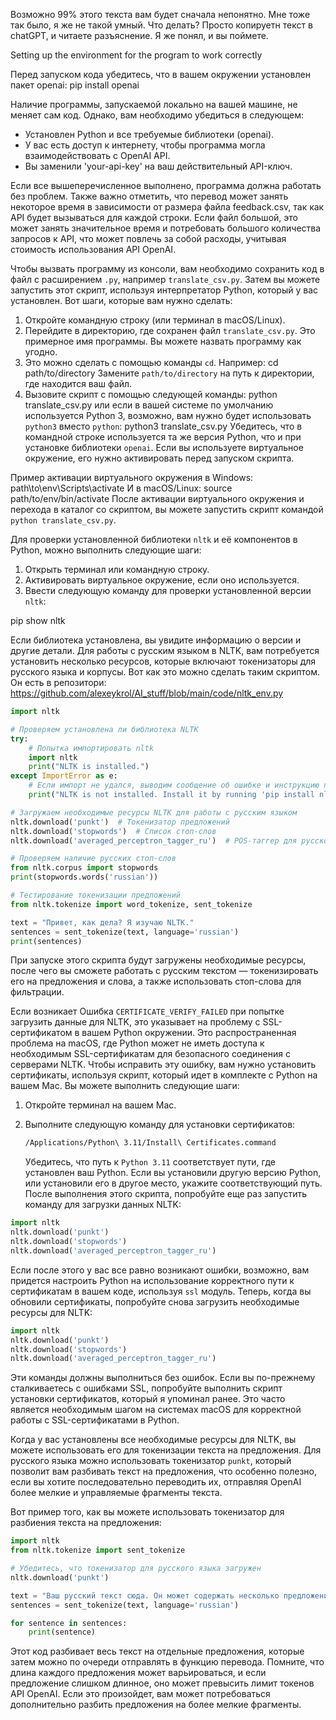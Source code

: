 Возможно 99% этого текста вам будет сначала непонятно. Мне тоже так было, я же не такой умный. Что делать? Просто копируетн текст в chatGPT, и читаете разъяснение. Я же понял, и вы поймете.

Setting up the environment for the program to work correctly

Перед запуском кода убедитесь, что в вашем окружении установлен пакет openai:
pip install openai

Наличие программы, запускаемой локально на вашей машине, не меняет сам код. Однако, вам необходимо убедиться в следующем:

- Установлен Python и все требуемые библиотеки (openai).
- У вас есть доступ к интернету, чтобы программа могла взаимодействовать с OpenAI API.
- Вы заменили 'your-api-key' на ваш действительный API-ключ.

Если все вышеперечисленное выполнено, программа должна работать без проблем. Также важно отметить, что перевод может занять некоторое время в зависимости от размера файла feedback.csv, так как API будет вызываться для каждой строки. Если файл большой, это может занять значительное время и потребовать большого количества запросов к API, что может повлечь за собой расходы, учитывая стоимость использования API OpenAI.

Чтобы вызвать программу из консоли, вам необходимо сохранить код в файл с расширением `.py`, например `translate_csv.py`. Затем вы можете запустить этот скрипт, используя интерпретатор Python, который у вас установлен. Вот шаги, которые вам нужно сделать:

1. Откройте командную строку (или терминал в macOS/Linux).
2. Перейдите в директорию, где сохранен файл `translate_csv.py`. Это примерное имя программы. Вы можете назвать программу как угодно.
3. Это можно сделать с помощью команды `cd`. Например:
   cd path/to/directory
   Замените `path/to/directory` на путь к директории, где находится ваш файл.
4. Вызовите скрипт с помощью следующей команды:
   python translate_csv.py
   или если в вашей системе по умолчанию используется Python 3, возможно, вам нужно будет использовать `python3` вместо `python`:
   python3 translate_csv.py
Убедитесь, что в командной строке используется та же версия Python, что и при установке библиотеки `openai`. Если вы используете виртуальное окружение, его нужно активировать перед запуском скрипта.

Пример активации виртуального окружения в Windows:
path\to\env\Scripts\activate
И в macOS/Linux:
source path/to/env/bin/activate
После активации виртуального окружения и перехода в каталог со скриптом, вы можете запустить скрипт командой `python translate_csv.py`.

Для проверки установленной библиотеки `nltk` и её компонентов в Python, можно выполнить следующие шаги:

1. Открыть терминал или командную строку.
2. Активировать виртуальное окружение, если оно используется.
3. Ввести следующую команду для проверки установленной версии `nltk`:

pip show nltk

Если библиотека установлена, вы увидите информацию о версии и другие детали. Для работы с русским языком в NLTK, вам потребуется установить несколько ресурсов, которые включают токенизаторы для русского языка и корпусы. Вот как это можно сделать таким скриптом. Он есть в репозитори: https://github.com/alexeykrol/AI_stuff/blob/main/code/nltk_env.py

```python
import nltk

# Проверяем установлена ли библиотека NLTK
try:
    # Попытка импортировать nltk
    import nltk
    print("NLTK is installed.")
except ImportError as e:
    # Если импорт не удался, выводим сообщение об ошибке и инструкцию по установке
    print("NLTK is not installed. Install it by running 'pip install nltk'")

# Загружаем необходимые ресурсы NLTK для работы с русским языком
nltk.download('punkt')  # Токенизатор предложений
nltk.download('stopwords')  # Список стоп-слов
nltk.download('averaged_perceptron_tagger_ru')  # POS-таггер для русского языка

# Проверяем наличие русских стоп-слов
from nltk.corpus import stopwords
print(stopwords.words('russian'))

# Тестирование токенизации предложений
from nltk.tokenize import word_tokenize, sent_tokenize

text = "Привет, как дела? Я изучаю NLTK."
sentences = sent_tokenize(text, language='russian')
print(sentences)
```

При запуске этого скрипта будут загружены необходимые ресурсы, после чего вы сможете работать с русским текстом — токенизировать его на предложения и слова, а также использовать стоп-слова для фильтрации.

Если возникает Ошибка `CERTIFICATE_VERIFY_FAILED` при попытке загрузить данные для NLTK, это указывает на проблему с SSL-сертификатом в вашем Python окружении. Это распространенная проблема на macOS, где Python может не иметь доступа к необходимым SSL-сертификатам для безопасного соединения с серверами NLTK. Чтобы исправить эту ошибку, вам нужно установить сертификаты, используя скрипт, который идет в комплекте с Python на вашем Mac. Вы можете выполнить следующие шаги:

1. Откройте терминал на вашем Mac.
2. Выполните следующую команду для установки сертификатов:

   ```bash
   /Applications/Python\ 3.11/Install\ Certificates.command
   ```

   Убедитесь, что путь к `Python 3.11` соответствует пути, где установлен ваш Python. Если вы установили другую версию Python, или установили его в другое место, укажите соответствующий путь. После выполнения этого скрипта, попробуйте еще раз запустить команду для загрузки данных NLTK:

```python
import nltk
nltk.download('punkt')
nltk.download('stopwords')
nltk.download('averaged_perceptron_tagger_ru')
```

Если после этого у вас все равно возникают ошибки, возможно, вам придется настроить Python на использование корректного пути к сертификатам в вашем коде, используя `ssl` модуль. Теперь, когда вы обновили сертификаты, попробуйте снова загрузить необходимые ресурсы для NLTK:

```python
import nltk
nltk.download('punkt')
nltk.download('stopwords')
nltk.download('averaged_perceptron_tagger_ru')
```

Эти команды должны выполниться без ошибок. Если вы по-прежнему сталкиваетесь с ошибками SSL, попробуйте выполнить скрипт установки сертификатов, который я упоминал ранее. Это часто является необходимым шагом на системах macOS для корректной работы с SSL-сертификатами в Python.

Когда у вас установлены все необходимые ресурсы для NLTK, вы можете использовать его для токенизации текста на предложения. Для русского языка можно использовать токенизатор `punkt`, который позволит вам разбивать текст на предложения, что особенно полезно, если вы хотите последовательно переводить их, отправляя OpenAI более мелкие и управляемые фрагменты текста.

Вот пример того, как вы можете использовать токенизатор для разбиения текста на предложения:

```python
import nltk
from nltk.tokenize import sent_tokenize

# Убедитесь, что токенизатор для русского языка загружен
nltk.download('punkt')

text = "Ваш русский текст сюда. Он может содержать несколько предложений."
sentences = sent_tokenize(text, language='russian')

for sentence in sentences:
    print(sentence)
```

Этот код разбивает весь текст на отдельные предложения, которые затем можно по очереди отправлять в функцию перевода. Помните, что длина каждого предложения может варьироваться, и если предложение слишком длинное, оно может превысить лимит токенов API OpenAI. Если это произойдет, вам может потребоваться дополнительно разбить предложения на более мелкие фрагменты.
